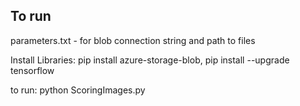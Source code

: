 ## To run
parameters.txt - for blob connection string and path to files

Install Libraries: pip install azure-storage-blob, pip install --upgrade tensorflow

to run: python ScoringImages.py

